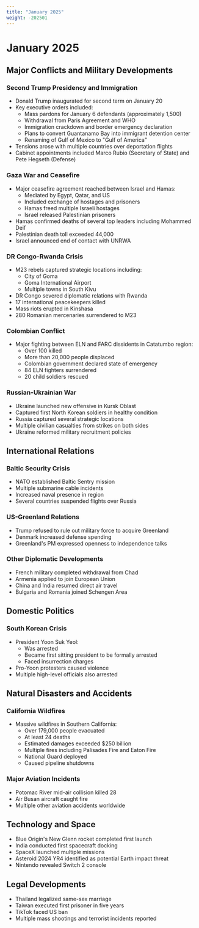 ```yaml
---
title: "January 2025"
weight: -202501
---
```


# January 2025

## Major Conflicts and Military Developments

### Second Trump Presidency and Immigration
- Donald Trump inaugurated for second term on January 20
- Key executive orders included:
  * Mass pardons for January 6 defendants (approximately 1,500)
  * Withdrawal from Paris Agreement and WHO
  * Immigration crackdown and border emergency declaration
  * Plans to convert Guantanamo Bay into immigrant detention center
  * Renaming of Gulf of Mexico to "Gulf of America"
- Tensions arose with multiple countries over deportation flights
- Cabinet appointments included Marco Rubio (Secretary of State) and Pete Hegseth (Defense)

### Gaza War and Ceasefire
- Major ceasefire agreement reached between Israel and Hamas:
  * Mediated by Egypt, Qatar, and US
  * Included exchange of hostages and prisoners
  * Hamas freed multiple Israeli hostages
  * Israel released Palestinian prisoners
- Hamas confirmed deaths of several top leaders including Mohammed Deif
- Palestinian death toll exceeded 44,000
- Israel announced end of contact with UNRWA

### DR Congo-Rwanda Crisis
- M23 rebels captured strategic locations including:
  * City of Goma
  * Goma International Airport
  * Multiple towns in South Kivu
- DR Congo severed diplomatic relations with Rwanda
- 17 international peacekeepers killed
- Mass riots erupted in Kinshasa
- 280 Romanian mercenaries surrendered to M23

### Colombian Conflict
- Major fighting between ELN and FARC dissidents in Catatumbo region:
  * Over 100 killed
  * More than 20,000 people displaced
  * Colombian government declared state of emergency
  * 84 ELN fighters surrendered
  * 20 child soldiers rescued

### Russian-Ukrainian War
- Ukraine launched new offensive in Kursk Oblast
- Captured first North Korean soldiers in healthy condition
- Russia captured several strategic locations
- Multiple civilian casualties from strikes on both sides
- Ukraine reformed military recruitment policies

## International Relations

### Baltic Security Crisis
- NATO established Baltic Sentry mission
- Multiple submarine cable incidents
- Increased naval presence in region
- Several countries suspended flights over Russia

### US-Greenland Relations
- Trump refused to rule out military force to acquire Greenland
- Denmark increased defense spending
- Greenland's PM expressed openness to independence talks

### Other Diplomatic Developments
- French military completed withdrawal from Chad
- Armenia applied to join European Union
- China and India resumed direct air travel
- Bulgaria and Romania joined Schengen Area

## Domestic Politics 

### South Korean Crisis
- President Yoon Suk Yeol:
  * Was arrested
  * Became first sitting president to be formally arrested
  * Faced insurrection charges
- Pro-Yoon protesters caused violence
- Multiple high-level officials also arrested

## Natural Disasters and Accidents

### California Wildfires
- Massive wildfires in Southern California:
  * Over 179,000 people evacuated
  * At least 24 deaths
  * Estimated damages exceeded $250 billion
  * Multiple fires including Palisades Fire and Eaton Fire
  * National Guard deployed
  * Caused pipeline shutdowns

### Major Aviation Incidents
- Potomac River mid-air collision killed 28
- Air Busan aircraft caught fire
- Multiple other aviation accidents worldwide

## Technology and Space

- Blue Origin's New Glenn rocket completed first launch
- India conducted first spacecraft docking
- SpaceX launched multiple missions
- Asteroid 2024 YR4 identified as potential Earth impact threat
- Nintendo revealed Switch 2 console

## Legal Developments
- Thailand legalized same-sex marriage
- Taiwan executed first prisoner in five years
- TikTok faced US ban
- Multiple mass shootings and terrorist incidents reported

